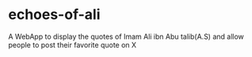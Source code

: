 # echoes-of-ali
A WebApp to display the quotes of Imam Ali ibn Abu talib(A.S) and allow people to post their favorite quote on X
